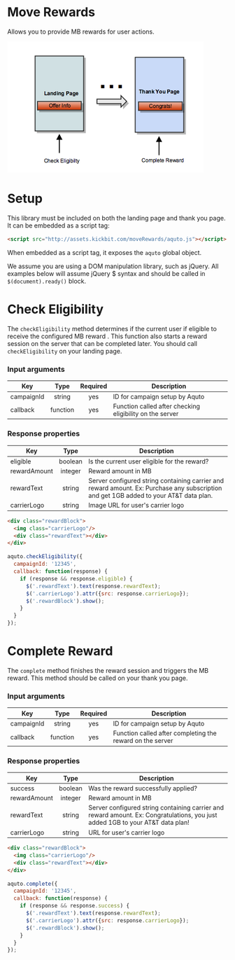 Move Rewards
===========

Allows you to provide MB rewards for user actions.

![Move Rewards User Flow](./MoveRewardsUserFlow.png)

# Setup

This library must be included on both the landing page and thank you page. It can be embedded as a script tag:

```html
<script src="http://assets.kickbit.com/moveRewards/aquto.js"></script>
```

<!-- or included using AMD or common.js syntax

```javascript
var aquto = require("aquto.js");
``` -->

When embedded as a script tag, it exposes the `aquto` global object.

We assume you are using a DOM manipulation library, such as jQuery. All examples below will assume jQuery $ syntax and should be called in `$(document).ready()` block.

# Check Eligibility

The `checkEligibility` method determines if the current user if eligible to receive the configured MB reward . This function also starts a reward session on the server that can be completed later. You should call `checkEligibility` on your landing page.

### Input arguments
|Key|Type|Required|Description|
|---|:----:|:--------:|-----------|
|campaignId|string|yes|ID for campaign setup by Aquto|
|callback|function|yes|Function called after checking eligibility on the server|

### Response properties
|Key|Type|Description|
|---|:----:|-----------|
|eligible|boolean|Is the current user eligible for the reward?|
|rewardAmount|integer|Reward amount in MB|
|rewardText|string|Server configured string containing carrier and reward amount. Ex: Purchase any subscription and get 1GB added to your AT&T data plan.|
|carrierLogo|string|Image URL for user's carrier logo|


```html
<div class="rewardBlock">
  <img class="carrierLogo"/>
  <div class="rewardText"></div>
</div>
```

```javascript
aquto.checkEligibility({
  campaignId: '12345',
  callback: function(response) {
    if (response && response.eligible) {
      $('.rewardText').text(response.rewardText);
      $('.carrierLogo').attr({src: response.carrierLogo});
      $('.rewardBlock').show();
    }
  }
});
```


# Complete Reward

The `complete` method finishes the reward session and triggers the MB reward. This method should be called on your thank you page.

### Input arguments
|Key|Type|Required|Description|
|---|:----:|:--------:|-----------|
|campaignId|string|yes|ID for campaign setup by Aquto|
|callback|function|yes|Function called after completing the reward on the server|

### Response properties
|Key|Type|Description|
|---|:----:|-----------|
|success|boolean|Was the reward successfully applied?|
|rewardAmount|integer|Reward amount in MB|
|rewardText|string|Server configured string containing carrier and reward amount. Ex: Congratulations, you just added 1GB to your AT&T data plan!|
|carrierLogo|string|URL for user's carrier logo|

```html
<div class="rewardBlock">
  <img class="carrierLogo"/>
  <div class="rewardText"></div>
</div>
```

```javascript
aquto.complete({
  campaignId: '12345',
  callback: function(response) {
    if (response && response.success) {
      $('.rewardText').text(response.rewardText);
      $('.carrierLogo').attr({src: response.carrierLogo});
      $('.rewardBlock').show();
    }
  }
});
```
